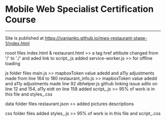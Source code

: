 # Mobile Web Specialist Certification Course
---
Site is published at https://ivanjanko.github.io/mws-restaurant-stage-1/index.html

rooot files
index.html & restaurant.html >> a tag href attibute changed from '/' to './' and aded link to script_.js
added service-worker.js >> for offline loading

js folder files
main.js >> mapboxToken value adedd and a11y adjustments made from line 164 to 180
restaurant_info.js  >> mapboxToken value adedd and a11y adjustments made line 92
dbhelper.js github linking issue adits on line 12 and 154, a11y eidt on line 158
added script_.js >> 95% of work is in this file and styles_.css

data folder files
restaurant.json >> added pictures descriptions

css folder files
added styles_.js >> 95% of work is in this file and script_.css

#